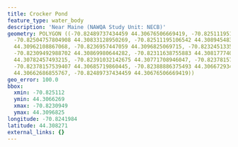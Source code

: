 ```yaml
---
title: Crocker Pond
feature_type: water_body
description: 'Near Maine (NAWQA Study Unit: NECB)'
geometry: POLYGON ((-70.82489737434459 44.30676506669419, -70.82511195106542 44.30773244454027,
  -70.82504757804908 44.30833128950269, -70.82511195106542 44.3089454831173, -70.82474717063918
  44.30962108867068, -70.8236957447059 44.3096825069715, -70.82324513359151 44.30929864153583,
  -70.82309492988702 44.30869980644282, -70.82311638755883 44.30817774009434, -70.8233738796242
  44.30782457493215, -70.82391032142675 44.30771708946047, -70.82378157539407 44.30730250079901,
  -70.82378157539407 44.30685719860445, -70.82388886375493 44.30667293463933, -70.82442530555747
  44.30662686855767, -70.82489737434459 44.30676506669419))
geo_error: 100.0
bbox:
  xmin: -70.825112
  ymin: 44.3066269
  xmax: -70.8230949
  ymax: 44.3096825
longitude: -70.8241984
latitude: 44.308271
external_links: {}
---
```

